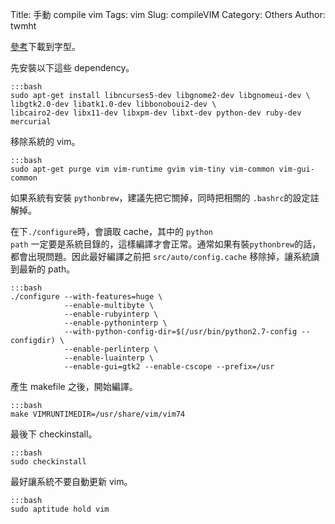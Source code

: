 Title: 手動 compile vim
Tags: vim
Slug: compileVIM
Category: Others
Author: twmht

[參考](https://github.com/Valloric/YouCompleteMe/wiki/Building-Vim-from-source)下載到字型。

先安裝以下這些 dependency。

    :::bash
    sudo apt-get install libncurses5-dev libgnome2-dev libgnomeui-dev \
    libgtk2.0-dev libatk1.0-dev libbonoboui2-dev \
    libcairo2-dev libx11-dev libxpm-dev libxt-dev python-dev ruby-dev mercurial

移除系統的 vim。

    :::bash
    sudo apt-get purge vim vim-runtime gvim vim-tiny vim-common vim-gui-common

如果系統有安裝 <code>pythonbrew</code>，建議先把它關掉，同時把相關的 <code>.bashrc</code>的設定註解掉。

在下<code>./configure</code>時，會讀取 cache，其中的 <code>python path</code> 一定要是系統目錄的，這樣編譯才會正常。通常如果有裝<code>pythonbrew</code>的話，都會出現問題。因此最好編譯之前把 <code>src/auto/config.cache</code> 移除掉，讓系統讀到最新的 path。

    :::bash
    ./configure --with-features=huge \
                --enable-multibyte \
                --enable-rubyinterp \
                --enable-pythoninterp \
                --with-python-config-dir=$(/usr/bin/python2.7-config --configdir) \
                --enable-perlinterp \
                --enable-luainterp \
                --enable-gui=gtk2 --enable-cscope --prefix=/usr


產生 makefile 之後，開始編譯。

    :::bash
    make VIMRUNTIMEDIR=/usr/share/vim/vim74

最後下 checkinstall。

    :::bash
    sudo checkinstall

最好讓系統不要自動更新 vim。

    :::bash
    sudo aptitude hold vim
